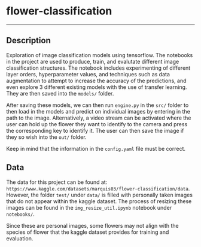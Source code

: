 # flower-classification
---
## Description
Exploration of image classification models using tensorflow. The notebooks in the project are used to produce, train, and evalutate different image classification structures. The notebook includes experimenting of different layer orders, hyperparameter values, and techniques such as data augmentation to attempt to increase the accuracy of the predictions, and even explore 3 different existing models with the use of transfer learning. They are then saved into the ``models/`` folder.

After saving these models, we can then run ``engine.py`` in the ``src/`` folder to then load in the models and predict on individual images by entering in the path to the image. Alternatively, a video stream can be activated where the user can hold up the flower they want to identify to the camera and press the corresponding key to identify it. The user can then save the image if they so wish into the ``out/`` folder.

Keep in mind that the information in the ``config.yaml`` file must be correct.

## Data
The data for this project can be found at: ``https://www.kaggle.com/datasets/marquis03/flower-classification/data``. However, the folder ``test/`` under ``data/`` is filled with personally taken images that do not appear within the kaggle dataset. The process of resizing these images can be found in the ``img_resize_util.ipynb`` notebook under ``notebooks/``.

Since these are personal images, some flowers may not align with the species of flower that the kaggle dataset provides for training and evaluation.
